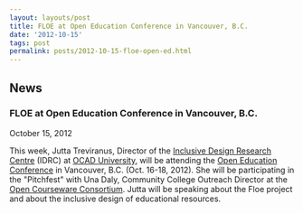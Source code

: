 ```yaml
---
layout: layouts/post
title: FLOE at Open Education Conference in Vancouver, B.C.
date: '2012-10-15'
tags: post
permalink: posts/2012-10-15-floe-open-ed.html
---
```

<article class="floe-content floe-news-item">
                <h2> News </h2>
                <h3>FLOE at Open Education Conference in Vancouver, B.C.</h3>
                <time class="floe-date" datetime="2012-10-15">October 15, 2012</time>
                <p>
                    This week, Jutta Treviranus, Director of the <a href="http://idrc.ocadu.ca">Inclusive Design Research Centre</a> (IDRC) at <a href="http://ocadu.ca">OCAD University</a>, will be attending the <a href="http://openedconference.org/2012/">Open Education Conference</a> in Vancouver, B.C. (Oct. 16-18, 2012). She will be participating in the "Pitchfest" with Una Daly, Community College Outreach Director at the <a href="http://www.ocwconsortium.org/">Open Courseware Consortium</a>. Jutta will be speaking about the Floe project and about the inclusive design of educational resources.
                </p>
            </article>
